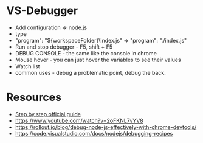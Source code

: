 # VS-Debugger

* Add configuration => node.js
* type
* "program": "${workspaceFolder}\\index.js" =>  "program": "./index.js"
* Run and stop debugger - F5, shift + F5
* DEBUG CONSOLE - the same like the console in chrome  
* Mouse hover - you can just hover the variables to see their values
* Watch list
* common uses - debug a problematic point, debug the back.

# Resources

* [Step by step official guide](https://code.visualstudio.com/docs/editor/debugging)
* https://www.youtube.com/watch?v=2oFKNL7vYV8
* https://rollout.io/blog/debug-node-js-effectively-with-chrome-devtools/
* https://code.visualstudio.com/docs/nodejs/debugging-recipes
